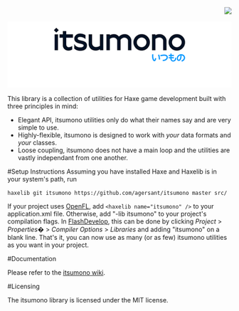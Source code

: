 <p align="right"><a href="https://travis-ci.org/agersant/itsumono"><img src="https://travis-ci.org/agersant/itsumono.png?branch=master"/><a/></p>
<p align="center"><img src="assets/logo/logo.png"/></p>

This library is a collection of utilities for Haxe game development built with three principles in mind:

* Elegant API, itsumono utilities only do what their names say and are very simple to use.
* Highly-flexible, itsumono is designed to work with *your* data formats and *your* classes.
* Loose coupling, itsumono does not have a main loop and the utilities are vastly independant from one another.

#Setup Instructions
Assuming you have installed Haxe and Haxelib is in your system's path, run

    haxelib git itsumono https://github.com/agersant/itsumono master src/
    
If your project uses [OpenFL](https://github.com/openfl/openfl), add ```<haxelib name="itsumono" />``` to your application.xml file. Otherwise, add "-lib itsumono" to your project's compilation flags. In [FlashDevelop](http://flashdevelop.org/), this can be done by clicking *Project* > *Properties�* > *Compiler Options* > *Libraries* and adding "itsumono" on a blank line. That's it, you can now use as many (or as few) itsumono utilities as you want in your project.

#Documentation

Please refer to the [itsumono wiki](https://github.com/agersant/itsumono/wiki).

#Licensing

The itsumono library is licensed under the MIT license.
